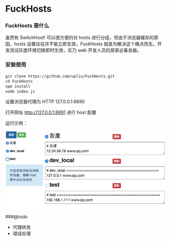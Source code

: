 # FuckHosts

### FuckHosts 是什么
虽然有 SwitchHost! 可以很方便的对 hosts 进行分组，但由于浏览器缓存的原因，hosts 设置往往并不能立即生效，FuckHosts 就是为解决这个痛点而生。开发测试灰度环境切换即时生效，实乃 web 开发人员的居家必备良器。

### 安装使用
```
git clone https://github.com/upliu/FuckHosts.git
cd FuckHosts
npm install
node index.js
```

设置浏览器代理为 HTTP 127.0.0.1:8890

打开网址 http://127.0.0.1:8891 进行 host 配置

运行示例：

![example](example.png)

###@todo
- 代理转发
- 错误处理